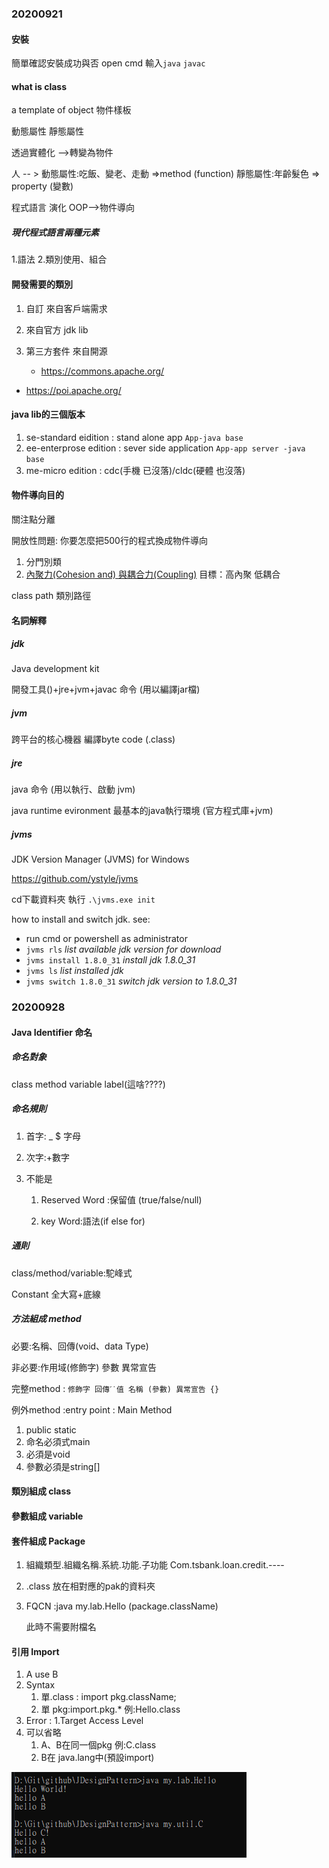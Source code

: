 ### 20200921

#### 安裝

簡單確認安裝成功與否 
open cmd 
輸入`java`  `javac`

#### what is class 

a template of object  物件樣板

動態屬性
靜態屬性

透過實體化 -->轉變為物件

人 -- > 
動態屬性:吃飯、變老、走動 =>method (function)
靜態屬性:年齡髮色 => property (變數)

程式語言 演化
OOP-->物件導向

##### 現代程式語言兩種元素

1.語法
2.類別使用、組合

#### 開發需要的類別

1. 自訂 來自客戶端需求

2. 來自官方 jdk lib

3. 第三方套件 來自開源
   - https://commons.apache.org/
   
- https://poi.apache.org/


#### java lib的三個版本   

1. se-standard eidition : stand alone app
    `App-java base`
2. ee-enterprose edition : sever side application
    `App-app server -java base`
3. me-micro edition : cdc(手機 已沒落)/cldc(硬體 也沒落)

#### 物件導向目的

 關注點分離

開放性問題: 你要怎麼把500行的程式換成物件導向

1. 分門別類
2. [內聚力(Cohesion and) 與耦合力(Coupling)](https://blog.cwke.org/2010/11/cohesion-and-coupling.html) 目標：高內聚 低耦合

class path 類別路徑

#### 名詞解釋

##### jdk 

Java development  kit

開發工具()+jre+jvm+javac 命令 (用以編譯jar檔)

##### jvm

跨平台的核心機器 編譯byte code (.class)

##### jre 

java 命令 (用以執行、啟動 jvm)

java runtime evironment 最基本的java執行環境 (官方程式庫+jvm)

##### jvms 

JDK Version Manager (JVMS) for Windows

https://github.com/ystyle/jvms

cd下載資料夾 執行 `.\jvms.exe init`

how to install and switch jdk. see:

- run cmd or powershell as administrator
- `jvms rls` *list available jdk version for download*
- `jvms install 1.8.0_31` *install jdk 1.8.0_31*
- `jvms ls` *list installed jdk*
- `jvms switch 1.8.0_31` *switch jdk version to 1.8.0_31*

### 20200928

#### Java Identifier 命名

##### 命名對象

class method variable label(這啥????)

##### 命名規則

1. 首字: _ $ 字母

2. 次字:+數字

3. 不能是

   1. Reserved Word :保留值 (true/false/null)

   2. key Word:語法(if else for)

##### 通則

class/method/variable:駝峰式

Constant 全大寫+底線

##### 方法組成 method

必要:名稱、回傳(void、data Type)

非必要:作用域(修飾字) 參數 異常宣告

完整method : `修飾字 回傳ˊ˙值 名稱 (參數) 異常宣告 {}`

例外method :entry point : Main Method 

1. public static
2. 命名必須式main
3. 必須是void
4. 參數必須是string[]

#### 類別組成 class
#### 參數組成 variable
#### 套件組成 Package
1. 組織類型.組織名稱.系統.功能.子功能
   Com.tsbank.loan.credit.----

2. .class
   放在相對應的pak的資料夾
   
3. FQCN :java my.lab.Hello (package.className) 

   此時不需要附檔名

#### 引用 Import

1. A use B
2. Syntax 
   1. 單.class : import pkg.className;
   2. 單 pkg:import.pkg.* 例:Hello.class
3. Error : 1.Target Access Level
4. 可以省略
   1. A、B在同一個pkg 例:C.class
   2. B在 java.lang中(預設import)

![image-20200928210930461](.attachments/image-20200928210930461.png)







